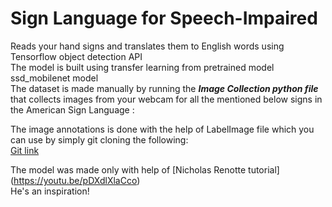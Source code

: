 # Sign Language for Speech-Impaired
Reads your hand signs and translates them to English words using Tensorflow object detection API<br>
The model is built using transfer learning from pretrained model ssd_mobilenet model<br>
The dataset is made manually by running the  __*Image Collection python file*__  that collects images from your webcam for all the mentioned below signs in the American Sign Language :<br>


The image annotations is done with the help of LabelImage file which you can use by simply git cloning the following:<br>
[Git link](https://github.com/tzutalin/labelImg)<br>

The model was made only with help of [Nicholas Renotte tutorial] (https://youtu.be/pDXdlXlaCco) <br>
He's an inspiration!
